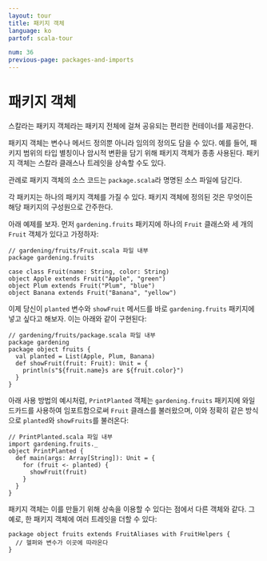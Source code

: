 ```yaml
---
layout: tour
title: 패키지 객체
language: ko
partof: scala-tour

num: 36
previous-page: packages-and-imports
---
```


# 패키지 객체

스칼라는 패키지 객체라는 패키지 전체에 걸쳐 공유되는 편리한 컨테이너를 제공한다.

패키지 객체는 변수나 메서드 정의뿐 아니라 임의의 정의도 담을 수 있다. 예를 들어, 패키지 범위의 타입 별칭이나 암시적 변환을 담기 위해 패키지 객체가 종종 사용된다. 패키지 객체는 스칼라 클래스나 트레잇을 상속할 수도 있다.

관례로 패키지 객체의 소스 코드는 `package.scala`라 명명된 소스 파일에 담긴다.

각 패키지는 하나의 패키지 객체를 가질 수 있다. 패키지 객체에 정의된 것은 무엇이든 해당 패키지의 구성원으로 간주한다.

아래 예제를 보자. 먼저 `gardening.fruits` 패키지에 하나의 `Fruit` 클래스와 세 개의 `Fruit` 객체가 있다고 가정하자:

```
// gardening/fruits/Fruit.scala 파일 내부
package gardening.fruits

case class Fruit(name: String, color: String)
object Apple extends Fruit("Apple", "green")
object Plum extends Fruit("Plum", "blue")
object Banana extends Fruit("Banana", "yellow")
```

이제 당신이 `planted` 변수와 `showFruit` 메서드를 바로 `gardening.fruits` 패키지에 넣고 싶다고 해보자.
이는 아래와 같이 구현된다:

```
// gardening/fruits/package.scala 파일 내부
package gardening
package object fruits {
  val planted = List(Apple, Plum, Banana)
  def showFruit(fruit: Fruit): Unit = {
    println(s"${fruit.name}s are ${fruit.color}")
  }
}
```

아래 사용 방법의 예시처럼, `PrintPlanted` 객체는 `gardening.fruits` 패키지에 와일드카드를 사용하여 임포트함으로써 `Fruit` 클래스를 불러왔으며, 이와 정확히 같은 방식으로 `planted`와 `showFruits`를 불러온다:

```
// PrintPlanted.scala 파일 내부
import gardening.fruits._
object PrintPlanted {
  def main(args: Array[String]): Unit = {
    for (fruit <- planted) {
      showFruit(fruit)
    }
  }
}
```

패키지 객체는 이를 만들기 위해 상속을 이용할 수 있다는 점에서 다른 객체와 같다. 그 예로, 한 패키지 객체에 여러 트레잇을 더할 수 있다:

```
package object fruits extends FruitAliases with FruitHelpers {
  // 헬퍼와 변수가 이곳에 따라온다
}
```
